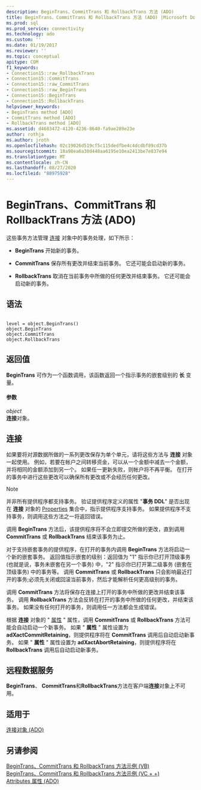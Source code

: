 ```yaml
---
description: BeginTrans、CommitTrans 和 RollbackTrans 方法 (ADO)
title: BeginTrans、CommitTrans 和 RollbackTrans 方法 (ADO) |Microsoft Docs
ms.prod: sql
ms.prod_service: connectivity
ms.technology: ado
ms.custom: ''
ms.date: 01/19/2017
ms.reviewer: ''
ms.topic: conceptual
apitype: COM
f1_keywords:
- Connection15::raw_RollbackTrans
- Connection15::CommitTrans
- Connection15::raw_CommitTrans
- Connection15::raw_BeginTrans
- Connection15::BeginTrans
- Connection15::RollbackTrans
helpviewer_keywords:
- BeginTrans method [ADO]
- CommitTrans method [ADO]
- RollbackTrans method [ADO]
ms.assetid: d4683472-4120-4236-8640-fa9ae289e23e
author: rothja
ms.author: jroth
ms.openlocfilehash: 02c19026d519cf5c115dedfbe4c4dcdbf89cd37b
ms.sourcegitcommit: 18a98ea6a30d448aa6195e10ea2413be7e837e94
ms.translationtype: MT
ms.contentlocale: zh-CN
ms.lasthandoff: 08/27/2020
ms.locfileid: "88975928"
---
```

# <a name="begintrans-committrans-and-rollbacktrans-methods-ado"></a>BeginTrans、CommitTrans 和 RollbackTrans 方法 (ADO)
这些事务方法管理 [连接](./connection-object-ado.md) 对象中的事务处理，如下所示：  
  
-   **BeginTrans** 开始新的事务。  
  
-   **CommitTrans** 保存所有更改并结束当前事务。 它还可能会启动新的事务。  
  
-   **RollbackTrans** 取消在当前事务中所做的任何更改并结束事务。 它还可能会启动新的事务。  
  
## <a name="syntax"></a>语法  
  
```  
  
level = object.BeginTrans()  
object.BeginTrans  
object.CommitTrans  
object.RollbackTrans  
```  
  
## <a name="return-value"></a>返回值  
 **BeginTrans** 可作为一个函数调用，该函数返回一个指示事务的嵌套级别的 **长** 变量。  
  
#### <a name="parameters"></a>参数  
 *object*  
 **连接**对象。  
  
## <a name="connection"></a>连接  
 如果要将对源数据所做的一系列更改保存为单个单元，请将这些方法与 **连接** 对象一起使用。 例如，若要在帐户之间转移资金，可以从一个金额中减去一个金额，并将相同的金额添加到另一个。 如果任一更新失败，则帐户将不再平衡。 在打开的事务中进行这些更改可以确保所有更改或不会经历任何更改。  
  
> [!NOTE]
>  并非所有提供程序都支持事务。 验证提供程序定义的属性 "**事务 DDL**" 是否出现在 **连接** 对象的 [Properties](./properties-collection-ado.md) 集合中，指示提供程序支持事务。 如果提供程序不支持事务，则调用这些方法之一将返回错误。  
  
 调用 **BeginTrans** 方法后，该提供程序将不会立即提交所做的更改，直到调用 **CommitTrans** 或 **RollbackTrans** 结束该事务为止。  
  
 对于支持嵌套事务的提供程序，在打开的事务内调用 **BeginTrans** 方法将启动一个新的嵌套事务。 返回值指示嵌套的级别：返回值为 "1" 指示你已打开顶级事务 (也就是说，事务未嵌套在另一个事务) 中，"2" 指示你已打开第二级事务 (嵌套在顶级事务) 中的事务等。 调用 **CommitTrans** 或 **RollbackTrans** 只会影响最近打开的事务;必须先关闭或回滚当前事务，然后才能解析任何更高级别的事务。  
  
 调用 **CommitTrans** 方法将保存在连接上打开的事务中所做的更改并结束该事务。 调用 **RollbackTrans** 方法会反转在打开的事务中所做的任何更改，并结束该事务。 如果没有任何打开的事务，则调用任一方法都会生成错误。  
  
 根据 **连接** 对象的 " [属性](./attributes-property-ado.md) " 属性，调用 **CommitTrans** 或 **RollbackTrans** 方法可能会自动启动一个新事务。 如果 " **属性** " 属性设置为 **adXactCommitRetaining**，则提供程序将在 **CommitTrans** 调用后自动启动新事务。 如果 " **属性** " 属性设置为 **adXactAbortRetaining**，则提供程序将在 **RollbackTrans** 调用后自动启动新事务。  
  
## <a name="remote-data-service"></a>远程数据服务  
 **BeginTrans**、 **CommitTrans**和**RollbackTrans**方法在客户端**连接**对象上不可用。  
  
## <a name="applies-to"></a>适用于  
 [连接对象 (ADO)](./connection-object-ado.md)  
  
## <a name="see-also"></a>另请参阅  
 [BeginTrans、CommitTrans 和 RollbackTrans 方法示例 (VB) ](./begintrans-committrans-and-rollbacktrans-methods-example-vb.md)   
 [BeginTrans、CommitTrans 和 RollbackTrans 方法示例 (VC + +) ](./begintrans-committrans-and-rollbacktrans-methods-example-vc.md)   
 [Attributes 属性 (ADO)](./attributes-property-ado.md)